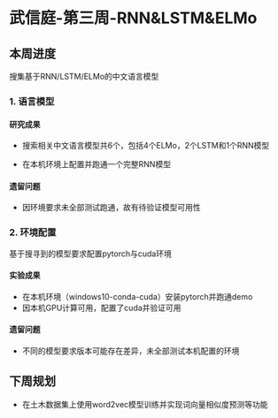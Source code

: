 # 武信庭-第三周-RNN&LSTM&ELMo

## 本周进度

搜集基于RNN/LSTM/ELMo的中文语言模型

###  1. 语言模型

#### 研究成果

- 搜索相关中文语言模型共6个，包括4个ELMo，2个LSTM和1个RNN模型

- 在本机环境上配置并跑通一个完整RNN模型


####  遗留问题

- 因环境要求未全部测试跑通，故有待验证模型可用性

  

### 2. 环境配置

基于搜寻到的模型要求配置pytorch与cuda环境

####  实验成果

- 在本机环境（windows10-conda-cuda）安装pytorch并跑通demo
- 因本机GPU计算可用，配置了cuda并验证可用

#### 遗留问题

- 不同的模型要求版本可能存在差异，未全部测试本机配置的环境

## 下周规划

- 在土木数据集上使用word2vec模型训练并实现词向量相似度预测等功能



